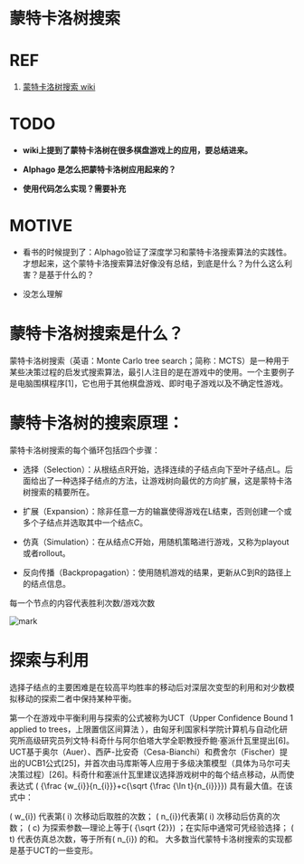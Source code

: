 # 蒙特卡洛树搜索

# REF

1. [蒙特卡洛树搜索 wiki](https://zh.wikipedia.org/wiki/%E8%92%99%E7%89%B9%E5%8D%A1%E6%B4%9B%E6%A0%91%E6%90%9C%E7%B4%A2)




# TODO

* **wiki上提到了蒙特卡洛树在很多棋盘游戏上的应用，要总结进来。**

* **Alphago 是怎么把蒙特卡洛树应用起来的？**

* **使用代码怎么实现？需要补充**




# MOTIVE

* 看书的时候提到了：Alphago验证了深度学习和蒙特卡洛搜索算法的实践性。才想起来，这个蒙特卡洛搜索算法好像没有总结，到底是什么？为什么这么利害？是基于什么的？

* 没怎么理解




# 蒙特卡洛树搜索是什么？


蒙特卡洛树搜索（英语：Monte Carlo tree search；简称：MCTS）是一种用于某些决策过程的启发式搜索算法，最引人注目的是在游戏中的使用。一个主要例子是电脑围棋程序[1]，它也用于其他棋盘游戏、即时电子游戏以及不确定性游戏。


# 蒙特卡洛树的搜索原理：


蒙特卡洛树搜索的每个循环包括四个步骤：


* 选择（Selection）：从根结点R开始，选择连续的子结点向下至叶子结点L。后面给出了一种选择子结点的方法，让游戏树向最优的方向扩展，这是蒙特卡洛树搜索的精要所在。

* 扩展（Expansion）：除非任意一方的输赢使得游戏在L结束，否则创建一个或多个子结点并选取其中一个结点C。

* 仿真（Simulation）：在从结点C开始，用随机策略进行游戏，又称为playout或者rollout。

* 反向传播（Backpropagation）：使用随机游戏的结果，更新从C到R的路径上的结点信息。


每一个节点的内容代表胜利次数/游戏次数


![mark](http://pacdb2bfr.bkt.clouddn.com/blog/image/180728/j9e53IeAjh.png?imageslim)




# 探索与利用


选择子结点的主要困难是在较高平均胜率的移动后对深层次变型的利用和对少数模拟移动的探索二者中保持某种平衡。

第一个在游戏中平衡利用与探索的公式被称为UCT（Upper Confidence Bound 1 applied to trees，上限置信区间算法 ），由匈牙利国家科学院计算机与自动化研究所高级研究员列文特·科奇什与阿尔伯塔大学全职教授乔鲍·塞派什瓦里提出[6]。UCT基于奥尔（Auer）、西萨-比安奇（Cesa-Bianchi）和费舍尔（Fischer）提出的UCB1公式[25]，并首次由马库斯等人应用于多级决策模型（具体为马尔可夫决策过程）[26]。科奇什和塞派什瓦里建议选择游戏树中的每个结点移动，从而使表达式 \( {\frac {w_{i}}{n_{i}}}+c{\sqrt {\frac {\ln t}{n_{i}}}}\) 具有最大值。在该式中：

\( w_{i}\) 代表第\( i\) 次移动后取胜的次数；
\( n_{i}\)代表第\( i\) 次移动后仿真的次数；
\( c\) 为探索参数—理论上等于\( {\sqrt {2}}\) ；在实际中通常可凭经验选择；
\( t\) 代表仿真总次数，等于所有\( n_{i}\) 的和。
大多数当代蒙特卡洛树搜索的实现都是基于UCT的一些变形。
